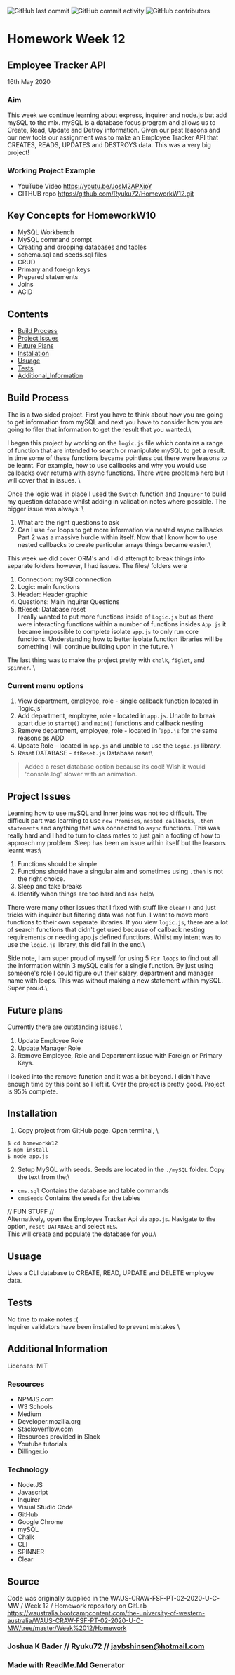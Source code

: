![GitHub last commit](https://img.shields.io/github/last-commit/Ryuku72/HomeworkW12?style=for-the-badge)
![GitHub commit activity](https://img.shields.io/github/commit-activity/y/Ryuku72/HomeworkW12?style=for-the-badge)
![GitHub contributors](https://img.shields.io/github/contributors/Ryuku72/HomeworkW12?style=for-the-badge)


# Homework Week 12 
## Employee Tracker API
16th May 2020


### Aim
This week we continue learning about express, inquirer and node.js but add mySQL to the mix. mySQL is a database focus program and allows us to Create, Read, Update and Detroy information. Given our past leasons and our new tools our assignment was to make an Employee Tracker API that CREATES, READS, UPDATES and DESTROYS data. This was a very big project!


### Working Project Example
* YouTube Video https://youtu.be/JosM2APXioY
* GITHUB repo https://github.com/Ryuku72/HomeworkW12.git


## Key Concepts for HomeworkW10
- MySQL Workbench
- MySQL command prompt
- Creating and dropping databases and tables
- schema.sql and seeds.sql files
- CRUD
- Primary and foreign keys
- Prepared statements
- Joins
- ACID

 
## Contents
* [Build Process](#Build_Process)
* [Project Issues](#Project_Issues)
* [Future Plans](#future)
* [Installation](#Installation)
* [Usuage](#Usuage)
* [Tests](#Tests)
* [Additional_Information](#Additional_Information)



<a name="Build_Process">

## Build Process 

The is a two sided project. First you have to think about how you are going to get information from mySQL and next you have to consider how you are going to filer that information to get the result that you wanted.\

I began this project by working on the `logic.js` file which contains a range of function that are intended to search or manipulate mySQL to get a result. In time some of these functions became pointless but there were leasons to be learnt. For example, how to use callbacks and why you would use callbacks over returns with async functions. There were problems here but I will cover that in issues. \

Once the logic was in place I used the `Switch` function and `Inquirer` to build my question database whilst adding in validation notes where possible. The bigger issue was always: \
1. What are the right questions to ask
2. Can I use `for` loops to get more information via nested async callbacks
\
Part 2 was a massive hurdle within itself. Now that I know how to use nested callbacks to create particular arrays things became easier.\

This week we did cover ORM's and I did attempt to break things into separate folders however, I had issues. The files/ folders were
1. Connection: mySQl connnection
2. Logic: main functions
3. Header: Header graphic
4. Questions: Main Inquirer Questions
5. ftReset: Database reset
\
I really wanted to put more functions inside of `Logic.js` but as there were interacting functions within a number of functions insides `App.js` it became impossible to complete isolate `app.js` to only run core functions. Understanding how to better isolate function libraries will be something I will continue building upon in the future. \

The last thing was to make the project pretty with `chalk`, `figlet`, and `Spinner`. \

### Current menu options
1. View department, employee, role - single callback function located in `logic.js'
2. Add department, employee, role - located in `app.js`. Unable to break apart due to `startQ()` and `main()` functions and callback nesting 
3. Remove department, employee, role - located in '`app.js` for the same reasons as ADD
4. Update Role - located in `app.js` and unable to use the `logic.js` library.
5. Reset DATABASE - `ftReset.js` Database reset\

> Added a reset database option because its cool! Wish it would 'console.log' slower with an animation. 

<a name="Project_Issues">

## Project Issues

Learning how to use mySQL and Inner joins was not too difficult. The difficult part was learning to use `new Promises`, `nested callbacks`, `.then statements` and anything that was connected to `async` functions. This was really hard and I had to turn to class mates to just gain a footing of how to approach my problem. Sleep has been an issue within itself but the leasons learnt was:\

1. Functions should be simple
2. Functions should have a singular aim and sometimes using `.then` is not the right choice.
3. Sleep and take breaks
4. Identify when things are too hard and ask help\

There were many other issues that I fixed with stuff like `clear()` and just tricks with inquirer but filtering data was not fun. I want to move more functions to their own separate libraries. If you view `logic.js`, there are a lot of search functions that didn't get used because of callback nesting requirements or needing app.js defined functions. Whilst my intent was to use the `logic.js` library, this did fail in the end.\

Side note, I am super proud of myself for using 5 `For loops` to find out all the information within 3 mySQL calls for a single function. By just using someone's role I could figure out their salary, department and manager name with loops. This was without making a new statement within mySQL. Super proud.\

<a name="future">

## Future plans

Currently there are outstanding issues.\

1. Update Employee Role
2. Update Manager Role
3. Remove Employee, Role and Department issue with Foreign or Primary Keys.

I looked into the remove function and it was a bit beyond. I didn't have enough time by this point so I left it. Over the project is pretty good.
Project is 95% complete. 

<a name="Installation">

## Installation 
1. Copy project from GitHub page. Open terminal, \

```sh
$ cd homeworkW12
$ npm install
$ node app.js
```

2. Setup MySQL with seeds. Seeds are located in the `./mySQL` folder. Copy the text from the;\ 

- `cms.sql` Contains the database and table commands
- `cmsSeeds` Contains the seeds for the tables 

// FUN STUFF // \
Alternatively, open the Employee Tracker Api via `app.js`. Navigate to the option, `reset DATABASE` and select `YES`. \
This will create and populate the database for you.\

<a name="Usuage">

## Usuage 
Uses a CLI database to CREATE, READ, UPDATE and DELETE employee data.

<a name="Tests">


## Tests
No time to make notes :( \
Inquirer validators have been installed to prevent mistakes \


<a name="Additional_Information">

## Additional Information
Licenses: MIT

### Resources
* NPMJS.com
* W3 Schools
* Medium
* Developer.mozilla.org
* Stackoverflow.com
* Resources provided in Slack
* Youtube tutorials
* Dillinger.io

### Technology
* Node.JS
* Javascript
* Inquirer
* Visual Studio Code
* GitHub
* Google Chrome
* mySQL
* Chalk
* CLI
* SPINNER
* Clear



## Source
Code was originally supplied in the WAUS-CRAW-FSF-PT-02-2020-U-C-MW / Week 12 / Homework repository on GitLab https://waustralia.bootcampcontent.com/the-university-of-western-australia/WAUS-CRAW-FSF-PT-02-2020-U-C-MW/tree/master/Week%2012/Homework

### Joshua K Bader // Ryuku72 // jaybshinsen@hotmail.com
### Made with ReadMe.Md Generator 
